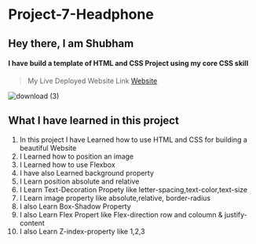 # Project-7-Headphone

## Hey there, I am Shubham

#### I have build a template of HTML and CSS Project using my core CSS skill

> My Live Deployed Website Link [Website](https://melodious-pothos-b7fffb.netlify.app)  

![download (3)](https://user-images.githubusercontent.com/101961231/182019932-42aa37f2-ff43-466b-8b37-e08f6c9c46d1.png)


 ## What I have learned in this project

1. In this project I have Learned how to use HTML and CSS for building a beautiful Website  
2. I Learned how to position an image   
3. I Learned how to use Flexbox  
4. I have also Learned background property  
5. I Learn position absolute and relative  
6. I Learn Text-Decoration Propety like letter-spacing,text-color,text-size  
7. I Learn image property like absolute,relative, border-radius  
8. I also Learn Box-Shadow Property  
9. I also Learn Flex Propert like Flex-direction row and coloumn & justify-content  
10. I also Learn Z-index-property like 1,2,3